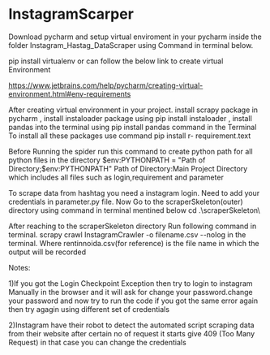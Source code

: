 # InstagramScarper



Download pycharm and setup virtual enviroment in your pycharm inside the folder Instagram_Hastag_DataScraper using Command in terminal below. 

pip install virtualenv or can follow the below link to create virtual Environment

https://www.jetbrains.com/help/pycharm/creating-virtual-environment.html#env-requirements

After creating virtual environment in your project.
install scrapy package in pycharm ,
install instaloader package using pip install instaloader ,
install pandas into the terminal using pip install pandas command in the Terminal
To install all these packages use command pip install r- requirement.text 

Before Running the spider run this command to create python path for all python files in the directory
$env:PYTHONPATH = "Path of Directory;$env:PYTHONPATH"
Path of Directory:Main Project Directory which includes all files such as login,requirement and parameter


To scrape data from hashtag you need a instagram login.
Need to add your credentials in parameter.py file.
Now Go to the scraperSkeleton(outer) directory using command in terminal mentined below
cd .\scraperSkeleton\


After reaching to the scraperSkeleton directory
Run following command in terminal.
scrapy crawl InstagramCrawler -o filename.csv --nolog in the terminal. Where rentinnoida.csv(for reference) is the file name in which the output will be recorded

Notes:

1)If you got the Login Checkpoint Exception then try to login to instagram Manually in the browser and it will ask for change your password.change your password 
and now try to run the code if you got the same error again then try agagin using different set of credentials

2)Instagram have their robot to detect the automated script scraping data from their website after certain no of request it starts give 409 (Too Many Request)
in that case you can change the credentials


